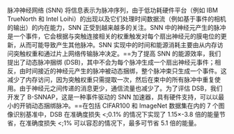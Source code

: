 脉冲神经网络 (SNN) 将信息表示为脉冲序列，由于低功耗硬件平台（例如 IBM TrueNorth 和 Intel Loihi）的出现以及它们处理时间数据流（例如基于事件的相机的输出）的内在能力，SNN 正受到越来越多的关注。SNN 中的神经元产生的脉冲是一个事件，它会根据与突触连接相关的权重触发对每个扇出神经元的膜电位的更新，从而可能导致产生其他脉冲。SNN 实现中的时间和能源消耗主要由从内存访问突触权重和通过片上网络传输脉冲决定。==为了提高 SNN 的能源效率，我们提出了动态脉冲捆绑 (DSB)，其中不会为每个脉冲生成一个扇出神经元事件；相反，由时间接近的神经元产生的脉冲被动态捆绑，整个脉冲束只生成一个事件。这减少了内存访问，因为突触权重只需提取一次，然后在束中的所有脉冲中重复使用。由于神经元之间传递的消息更少，通信流量也减少了。为了评估 DSB，我们开发了 B-SNNAP，这是一种事件驱动的 SNN 加速器，具有硬件支持，可以以最小的开销动态捆绑脉冲。==在包括 CIFAR100 和 ImageNet 数据集在内的 7 个图像识别基准中，DSB 在准确度损失 <;0.1% 的情况下实现了 1.15×-3.8 倍的能量节省，在准确度损失 <;1% 可以容忍的情况下，最多可节省 5.1 倍的能量。